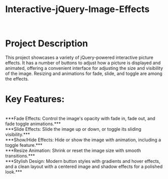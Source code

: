 # Interactive-jQuery-Image-Effects
</br>

# Project Description </br>
This project showcases a variety of jQuery-powered interactive picture effects. It has a number of buttons to adjust how a picture is displayed and animated, offering a convenient interface for adjusting the size and visibility of the image. Resizing and animations for fade, slide, and toggle are among the effects.
</br>
# Key Features: 
</br>
***Fade Effects: Control the image's opacity with fade in, fade out, and fade toggle animations.***
</br>
***Slide Effects: Slide the image up or down, or toggle its sliding visibility.***
</br>
***Show/Hide Effects: Hide or show the image with animation, including a toggle feature.***
</br>
***Resize Animation: Shrink or reset the image size with smooth transitions.***
</br>
***Stylish Design: Modern button styles with gradients and hover effects, and a clean layout with a centered image and shadow effects for a polished look.***
</br>

